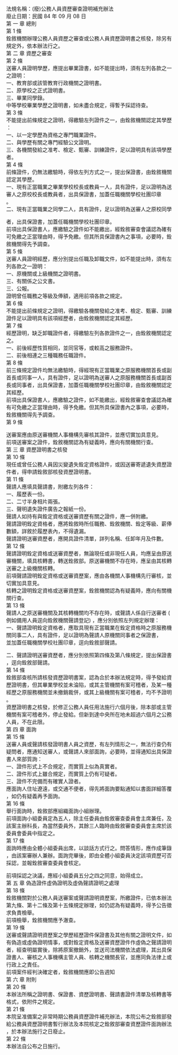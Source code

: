 法規名稱：(廢)公務人員資歷審查證明補充辦法  
廢止日期：民國 84 年 09 月 08 日  
第 一 章 總則  
第 1 條  
銓敘機關辦理公務人員資歷之審查或公務人員資歷證明書之核發，除另有  
規定外，依本辦法行之。  
第 二 章 資歷之審查  
第 2 條  
送審人員證明學歷，應提出畢業證書，如不能提出時，須有左列各款之一  
之證明：  
一、教育部或該管教育行政機關之證明書。  
二、原學校之正式證明書。  
三、畢業同學錄。  
中等學校畢業學歷之證明書，如未盡合規定，得暫予採認待查。  
第 3 條  
不能提出前條規定之證明，得繳驗左列證件之一，由銓敘機關認定其學歷  
：  
一、以一定學歷為資格之專門職業證件。  
二、與學歷有關之專門經驗公文證明。  
三、各機關發給之准考、檢定、甄審、訓練證件，足以證明具有該項學歷  
者。  
第 4 條  
前條證件，仍無法繳驗時，得依左列方式之一，提出保證書，由銓敘機關  
認定其學歷。  
一、現有正當職業之畢業學校校長或教員一人，具有證件，足以證明為送  
審人之原校校長或教員者，出具保證書，加蓋任職機關學校社團印章  
。  
二、現有正當職業之同學二人，具有證件，足以證明為送審人之原校同學  


者，出具保證書，加蓋任職機關學校社團印章。  
前項出具保證書人，應繳驗之證件如不能繳出，經銓敘審查會議認為確有  
可免繳之正當理由時，得予免繳。但其所具保證書內之事項，必要時，銓  
敘機關得先予調查。  
第 5 條  
送審人員證明經歷，應分別提出任職及卸職文件，如不能提出時，須有左  
列各款之一證明：  
一、原機關或上級機關之證明書。  
三、有關係之公文書。  
三、公報。  
證明曾任職務之等級及俸額，適用前項各款之規定。  
第 6 條  
不能提出前條規定之證明，得繳驗各機關發給之准考、檢定、甄審、訓練  
證件足以證明具有該項經歷者，由銓敘機關認定其經歷。  
第 7 條  
經歷證明，缺乏卸職證件者，得繳驗左列各款證件之一，由銓敘機關認定  
之。  
一、前後經歷性質相同，並同官等，或較高之服務證件。  
二、前後相連之三種職務任職證件。  
第 8 條  
前三條規定證件均無法繳驗時，得經現有正當職業之原服務機關首長或副  
首長或同事一人，具有證件，足以證明為送審人之原服務機關首長或副首  
長或同事者，出具保證書，加蓋任職機關學校社團印章，由銓敘機關認定  
其經歷。  
前項出具保證書人，應繳驗之證件，如不能繳出，經銓敘審查會議認為確  
有可免繳之正當理由時，得予免繳。但其所具保證書內之事項，必要時，  
銓敘機關得先予調查。  
第 9 條  


送審案應由原送審機關人事機構先審核其證件，並應切實加具意見。  
前項送審案之證件，銓敘機關認為有疑義時，應向有關機關行查。  
第 三 章 資歷證明書之核發  
第 10 條  
現任或曾任公務人員因災變遺失銓定資格證件，或因送審寄遞遺失資歷證  
件者，得申請銓敘部核發資歷證明書。  
第 11 條  
聲請人應填具聲請書，附繳左列各件：  
一、履歷表一份。  
二、二寸半身相片兩張。  
三、聲明遺失證件廣告之報紙一份。  
聲請人如持有與銓定資格或送審資歷有關之證件，應一併附繳。  
聲請證明銓定資格者，應將銓敘時所任職務、銓敘機關、銓定等級、薪俸  
數額，詳敘於履歷表內，不得遺漏。  
聲請證明送審資歷者，應開具證件清單，詳列名稱、任卸年月及件數。  
第 12 條  
聲請證明銓定資格或送審資歷者，無論現任或非現任人員，均應呈由原送  
審機關，填具核轉書，轉送銓敘部。原送審機關不存在時，應呈由其核轉  
送審之上級機關核轉。  
前項聲請證明銓定資格或送審資歷案，應由各機關人事機構先行審核，並  
切實加具意見。  
核轉之證明銓定資格或送審資歷案，銓敘機關認為有疑義時，應向有關機  
關行查。  
第 13 條  
聲請人之原送審機關及其核轉機關均不存在時，或聲請人係自行送審者 (  
例如備用人員逕向銓敘機關聲請登記) ，應分別依照左列規定辦理：  
一、聲請證明銓定資格者，應取具現有正當職業在銓定資格時之原服務機  
關同事二人，具有證件，足以證明為聲請人原機關同事者之保證書，  
並加蓋任職機關學校社團印章，逕向銓敘部聲請。  


二、聲請證明送審資歷者，應分別依照第四條及第八條規定，提出保證書  
，逕向銓敘部聲請。  
第 14 條  
銓敘部查核所請核發資歷證明書案，認為合於本辦法規定時，得予發給資  
歷證明書，但其畢業學校並未淪陷，或其主管機關有案可稽者，及某一種  
經歷之原服務機關並未撤銷裁併，或其上級機關有案可稽者，均不予證明  
。  
資歷證明書之核發，於修正公務人員任用法施行六個月後，除本部或主管  
機關有案可稽者外，停止發給。但新到達中央所在地未超過六個月之公務  
人員，不在此限。  
第 四 章 面詢  
第 15 條  
送審人員或聲請核發證明書人員之資歷，有左列情形之一，無法行查仍有  
疑問者，應通知送審人，或聲請人來部面詢，必要時，並得通知出具保證  
書人來部質詢：  
一、證件形式上不合規定，而實質上似為真實者。  
二、證件形式上雖合規定，而實質上仍有可疑者。  
三、證件不完備而有確實人證者。  
應面詢人住址遼遠，或交通不便者，得先將面詢要點通知以書面詳細答覆  
，如仍有疑義再予面詢。  
第 16 條  
舉行面詢時，銓敘部應組織面詢小組辦理。  
前項面詢小組委員定為五人，除主任委員由銓敘審查委員會主席兼任，及  
該案主辦科長，為當然委員外，其餘三人臨時由銓敘審查委員會主席於該  
委員會委員中指定之。  
第 17 條  
面詢時應由全體小組委員出席，以談話方式行之。問答情形，應作成筆錄  
，由該案審辦人兼辦。面詢完畢後，即由全體小組委員決定該項資歷可否  
採認，並報銓敘審查委員會核定。  


前項採認之決議，應經小組委員五分之四之同意，始得成立。  
第 五 章 偽造證件虛偽證明及虛偽聲請證明之處理  
第 18 條  
銓敘機關對於公務人員送審案或聲請證明資歷案，所繳證件，已依本辦法  
第九條、第十二條及第十五條規定辦理，如仍認為有疑義時，得予公告徵  
求負責檢舉。  
前項檢舉，銓敘機關應予澈查。  
第 19 條  
送審或聲請證明資歷案之學歷經歷證件保證書及其他有關之證明文件，如  
有偽造或虛偽證明情事，或對銓定資格及送審資歷證件作虛偽之聲請證明  
者，經查明屬實後，除將原案撤銷外，並送司法機關依法處理，其出具保  
證書人、審核之人事機構主管人員、核轉之機關長官，並應同負法律上或  
行政上之責任。  
前項案件經判決確定者，銓敘機關應即公告週知  
第 六 章 附則  
第 20 條  
本辦法所稱之證明書、保證書、資歷證明書、聲請書證件清單及核轉書等  
格式，依附件之規定。  
第 21 條  
本院呈准備案之非常時期公務員資歷證件補充辦法，本院公布之銓敘部發  
給公務員資歷證明書暫行辦法及本院核定之銓敘部審查資歷證件面詢辦法  
，於本辦法施行之日廢止。  
第 22 條  
本辦法自公布之日施行。  


